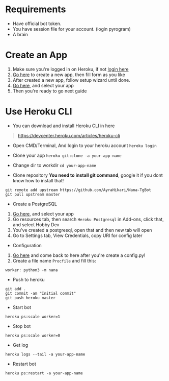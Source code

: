 # Requirements

- Have official bot token.
- You have session file for your account. (login pyrogram)
- A brain

# Create an App

1. Make sure you're logged in on Heroku, if not [login here](https://dashboard.heroku.com/login)
2. [Go here](https://dashboard.heroku.com/new-app) to create a new app, then fill form as you like
3. After created a new app, follow setup wizard until done.
4. [Go here](https://dashboard.heroku.com/apps), and select your app
5. Then you're ready to go next guide

# Use Heroku CLI
- You can download and install Heroku CLI in here
> https://devcenter.heroku.com/articles/heroku-cli

- Open CMD/Terminal, And login to your heroku account
`heroku login`

- Clone your app
`heroku git:clone -a your-app-name`

- Change dir to workdir
`cd your-app-name`

- Clone repository
**You need to install git command**, google it if you dont know how to install that!
```
git remote add upstream https://github.com/AyraHikari/Nana-TgBot
git pull upstream master
```

- Create a PostgreSQL
1. [Go here](https://dashboard.heroku.com/apps), and select your app
2. Go resources tab, then search `Heroku Postgresql` in Add-ons, click that, and select Hobby Dev
3. You've created a postgresql, open that and then new tab will open
4. Go to Settings tab, View Credentials, copy URI for config later

- Configuration
1. [Go here](https://github.com/AyraHikari/Nana-TgBot/wiki/Configuration) and come back to here after you're create a config.py!
2. Create a file name `Procfile` and fill this:
```
worker: python3 -m nana
```

- Push to heroku
```
git add .
git commit -am "Initial commit"
git push heroku master
```

- Start bot
```
heroku ps:scale worker=1
```

- Stop bot
```
heroku ps:scale worker=0
```

- Get log
```
heroku logs --tail -a your-app-name
```

- Restart bot
```
heroku ps:restart -a your-app-name
```